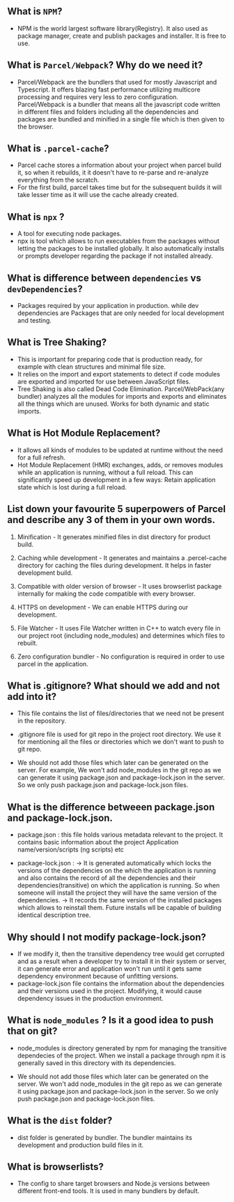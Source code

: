 
## What is `NPM`?
- NPM is the world largest software library(Registry). It also used as package manager, create and publish packages and 
installer. It is free to use.

## What is `Parcel/Webpack`? Why do we need it?
- Parcel/Webpack are the bundlers that used for mostly Javascript and Typescript. It offers blazing fast performance utilizing multicore processing and requires very less to zero configuration. Parcel/Webpack is a bundler that means all the javascript code written in different files and folders including all the dependencies and packages are bundled and minified in a single file which is then given
to the browser.

## What is `.parcel-cache`?
-  Parcel cache stores a information about your project when parcel build it, so when it rebuilds, it
      it doesn't have to re-parse and re-analyze everything from the scratch.
- For the first build, parcel takes time but for the
subsequent builds it will take lesser time as it will use the cache already created.

## What is `npx` ?
-  A tool for executing node packages.
- npx is tool which allows to run executables from the packages without letting the packages to be installed
globally. It also automatically installs or prompts developer regarding the package if not installed already.

## What is difference between `dependencies` vs `devDependencies`?
- Packages required by your application in production. while dev dependencies are Packages that are only needed for local development and testing.

##  What is Tree Shaking?
- This is important for preparing code that is production ready, for example with clean structures and minimal file size.
- It relies on the import and export statements to detect if code modules are exported and imported for use between JavaScript files.
- Tree Shaking is also called Dead Code Elimination. Parcel/WebPack(any bundler) analyzes all the modules for imports and exports
and eliminates all the things which are unused. Works for both dynamic and static imports.

##  What is Hot Module Replacement?
-  It allows all kinds of modules to be updated at runtime without the need for a full refresh.
-  Hot Module Replacement (HMR) exchanges, adds, or removes modules while an application is running, without a full reload. This can significantly speed up development in a few ways: Retain application state which is lost during a full reload.

## List down your favourite 5 superpowers of Parcel and describe any 3 of them in your own words.

1. Minification - It generates minified files in dist directory for product build.

2. Caching while development - It generates and maintains a .percel-cache directory for caching the files during development. It helps in faster development build.

3. Compatible with older version of browser - It uses browserlist package internally for making the code compatible with every browser.

4. HTTPS on development - We can enable HTTPS during our development.

5. File Watcher - It uses File Watcher written in C++ to watch every file in our project root (including node_modules) and determines which files to rebuilt.

6. Zero configuration bundler - No configuration is required in order to use parcel in the application.

## What is .gitignore? What should we add and not add into it?
- This file contains the list of files/directories that we need not be present in the repository.

- .gitignore file is used for git repo in the project root directory. We use it for mentioning all the files or directories which we don't want to push to git repo.

- We should not add those files which later can be generated on the server. For example, We won't add node_modules in the git repo as we can generate it using package.json and package-lock.json in the server. So we only push package.json and package-lock.json files.

## What is the difference betweeen package.json and package-lock.json.

- package.json : this file holds various metadata relevant to the project. It contains basic information about the project Application name/version/scripts (ng scripts) etc

- package-lock.json : 
        -> It is generated automatically which locks the versions of the dependencies on the which the application is running and also contains the record of all the dependencies and their dependencies(transitive) on which the application is running. So when someone will install the project they will have the same version of the dependencies.
        -> It records the same version of the installed packages which allows to reinstall them. Future installs wll be capable of building identical description tree.

## Why should I not modify package-lock.json?
- If we modify it, then the transitive dependency tree would get corrupted and as a result when a developer try to install it in their system or server, it can generate error and application won't run until it gets same dependency environment because of unfitting versions.
- package-lock.json file contains the information about the dependencies and their versions used in the project. Modifying, it would cause dependency issues in the production environment.

## What is `node_modules` ? Is it a good idea to push that on git?
- node_modules is directory generated by npm for managing the transitive dependecies of the project. When we install a package through npm it is generally saved in this directory with its dependencies.

- We should not add those files which later can be generated on the server. We won't add node_modules in the git repo as we can generate it using package.json and package-lock.json in the server. So we only push package.json and package-lock.json files.

##  What is the `dist` folder?
- dist folder is generated by bundler. The bundler maintains its development and production build files in it. 

##  What is browserlists?
- The config to share target browsers and Node.js versions between different front-end tools. It is used in many bundlers by default.